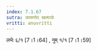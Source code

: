 ```yaml
---
index: 7.1.67
sutra: उपसर्गात्‌ खल्घञोः
vritti: anuvritti
---
```


लभेः ६/१ [7।1।64] , नुम् १/१ [7।1।59]